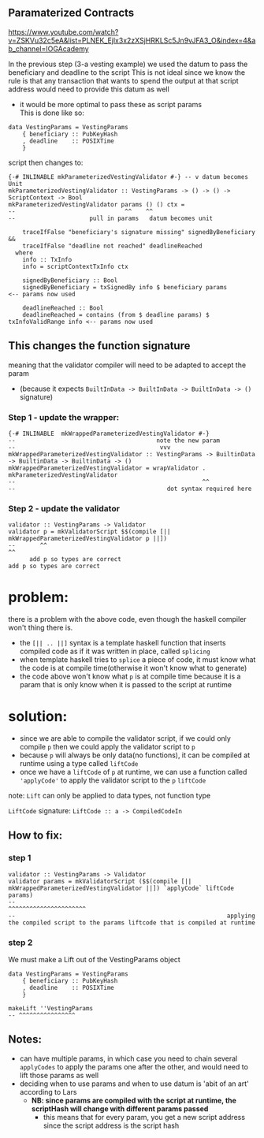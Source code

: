 ## Paramaterized Contracts
https://www.youtube.com/watch?v=ZSKVu32c5eA&list=PLNEK_Ejlx3x2zXSjHRKLSc5Jn9vJFA3_O&index=4&ab_channel=IOGAcademy

In the previous step (3-a vesting example) we used the datum to pass the beneficiary and deadline to the script
This is not ideal since we know the rule is that any transaction that wants to spend the output at that script address would need to provide this datum as well
- it would be more optimal to pass these as script params  
This is done like so:
```
data VestingParams = VestingParams
    { beneficiary :: PubKeyHash
    , deadline    :: POSIXTime
    }
```

script then changes to: 
```
{-# INLINABLE mkParameterizedVestingValidator #-} -- v datum becomes Unit
mkParameterizedVestingValidator :: VestingParams -> () -> () -> ScriptContext -> Bool
mkParameterizedVestingValidator params () () ctx =
--                               ^^    ^^
--                     pull in params   datum becomes unit

    traceIfFalse "beneficiary's signature missing" signedByBeneficiary &&
    traceIfFalse "deadline not reached" deadlineReached
  where
    info :: TxInfo
    info = scriptContextTxInfo ctx

    signedByBeneficiary :: Bool
    signedByBeneficiary = txSignedBy info $ beneficiary params         <-- params now used

    deadlineReached :: Bool
    deadlineReached = contains (from $ deadline params) $ txInfoValidRange info <-- params now used
```
## This changes the function signature

meaning that the validator compiler will need to be adapted to accept the param
- (because it expects `BuiltInData -> BuiltInData -> BuiltInData -> ()` signature)

### Step 1 - update the wrapper:
```
{-# INLINABLE  mkWrappedParameterizedVestingValidator #-}
--                                        note the new param
--                                         vvv
mkWrappedParameterizedVestingValidator :: VestingParams -> BuiltinData -> BuiltinData -> BuiltinData -> ()
mkWrappedParameterizedVestingValidator = wrapValidator . mkParameterizedVestingValidator
--                                                     ^^
--                                           dot syntax required here
```

### Step 2 - update the validator 
```
validator :: VestingParams -> Validator
validator p = mkValidatorScript $$(compile [|| mkWrappedParameterizedVestingValidator p ||])
--       ^^                                                                           ^^
      add p so types are correct                                                add p so types are correct
```

# problem:
there is a problem with the above code, even though the haskell compiler won't thing there is. 
- the `[|| .. ||]` syntax is a template haskell function that inserts compiled code as if it was written in place, called `splicing`
- when template haskell tries to `splice` a piece of code, it must know what the code is at compile time(otherwise it won't know what to generate)
- the code above won't know what `p` is at compile time because it is a param that is only know when it is passed to the script at runtime

# solution:
- since we are able to compile the validator script, if we could only compile `p` then we could apply the validator script to `p`
- because `p` will always be only data(no functions), it can be compiled at runtime using a type called `liftCode`
- once we have a `liftCode` of `p` at runtime, we can use a function called `'applyCode'` to apply the validator script to the `p` `liftCode`  

note: `Lift` can only be applied to data types, not function type   

`LiftCode` signature: `LiftCode :: a -> CompiledCodeIn`

## How to fix:
### step 1
```
validator :: VestingParams -> Validator
validator params = mkValidatorScript ($$(compile [|| mkWrappedParameterizedVestingValidator ||]) `applyCode` liftCode params)
--                                                                                                  ^^^^^^^^^^^^^^^^^^^^^^
--                                                            applying the compiled script to the params liftcode that is compiled at runtime
```

### step 2
We must make a Lift out of the VestingParams object
```
data VestingParams = VestingParams
    { beneficiary :: PubKeyHash
    , deadline    :: POSIXTime
    }

makeLift ''VestingParams
-- ^^^^^^^^^^^^^^^^
```

## Notes: 
- can have multiple params, in which case you need to chain several `applyCodes` to apply the params one after the other, and would need to lift those params as well
- deciding when to use params and when to use datum is 'abit of an art' according to Lars
    - <B>NB: since params are compiled with the script at runtime, the scriptHash will change with different params passed </b>
        - this means that for every param, you get a new script address since the script address is the script hash


